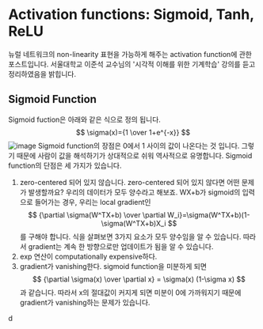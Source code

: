 # Activation functions: Sigmoid, Tanh, ReLU
뉴럴 네트워크의 non-linearity 표현을 가능하게 해주는 activation function에 관한 포스트입니다. 서울대학교 이준석 교수님의 '시각적 이해를 위한 기계학습' 강의를 듣고 정리하였음을 밝힙니다.
## Sigmoid Function
Sigmoid fuction은 아래와 같은 식으로 정의 됩니다.
$$
\sigma(x)={1 \over 1+e^{-x}}
$$
![image](https://user-images.githubusercontent.com/11609881/112778853-6c2c7a80-9080-11eb-9af8-44d9b93ce0a6.png)
Sigmoid function의 장점은 0에서 1 사이의 값이 나온다는 것 입니다. 그렇기 때문에 사람이 값을 해석하기가 상대적으로 쉬워 역사적으로 유명합니다.
Sigmoid function의 단점은 세 가지가 있습니다.
1. zero-centered 되어 있지 않습니다.
zero-centered 되어 있지 않다면 어떤 문제가 발생할까요? 우리의 데이터가 모두 양수라고 해보죠. WX+b가 sigmoid의 입력으로 들어가는 경우, 우리는 local gradient인
$$
{\partial \sigma(W^TX+b) \over \partial W_i}=\sigma(W^TX+b)(1-\sigma(W^TX+b)X_i
$$
를 구해야 합니다. 식을 살펴보면 3가지 요소가 모두 양수임을 알 수 있습니다. 따라서 gradient는 계속 한 방향으로만 업데이트가 됨을 알 수 있습니다.
3. exp 연산이 computationally expensive하다.
4. gradient가 vanishing한다.
sigmoid function을 미분하게 되면
$$
{\partial \sigma(x) \over \partial x} = \sigma(x) (1-\sigma x)
$$
과 같습니다. 따라서 x의 절대값이 커지게 되면 미분이 0에 가까워지기 때문에 gradient가 vanishing하는 문제가 있습니다.

d
<!--stackedit_data:
eyJoaXN0b3J5IjpbMzAxNDUzMzcsLTE5NDkyNzc5NjcsLTgxOT
IxMTI0NSwxODY1OTE1NDY2XX0=
-->